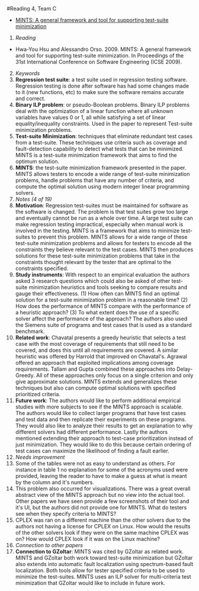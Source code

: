 #Reading 4, Team C
* [MINTS: A general framework and tool for supporting test-suite minimization](http://dl.acm.org/citation.cfm?id=1555056)

1. *Reading*
  + Hwa-You Hsu and Alessandro Orso. 2009. MINTS: A general framework and tool for supporting test-suite minimization. In Proceedings of the 31st International Conference on Software Engineering (ICSE 2009).
2. *Keywords*
  1. **Regression test suite**: a test suite used in regression testing software. Regression testing is done after software has had some changes made to it (new functions, etc) to make sure the software remains accurate and correct.
  2. **Binary ILP problem**: or pseudo-Boolean problems. Binary ILP problems deal with the optimization of a linear function where all unknown variables have values 0 or 1, all while satisfying a set of linear equality/inequality constraints. Used in the paper to represent Test-suite minimization problems.
  3. **Test-suite Minimization**: techniques that eliminate redundant test cases from a test-suite. These techniques use criteria such as coverage and fault-detection capability to detect what tests that can be minimized. MINTS is a test-suite minimization framework that aims to find the optimum solution.
  4. **MINTS**: the test-suite minimization framework presented in the paper. MINTS allows testers to encode a wide range of test-suite minimization problems, handle problems that have any number of criteria, and compute the optimal solution using modern integer linear programming solvers.
3. *Notes (4 of 19)*
  1. **Motivation**: Regression test-suites must be maintained for software as the software is changed. The problem is that test suites grow too large and eventually cannot be run as a whole over time. A large test suite can make regression testing impractical, especially when manual work is involved in the testing. MINTS is a framework that aims to minimize test-suites to prevent this problem. MINTS allows for a wide range of these test-suite minimization problems and allows for testers to encode all the constraints they believe relevant to the test cases. MINTS then produces solutions for these test-suite minimization problems that take in the constraints thought relevant by the tester that are optimal to the constraints specified.
  2. **Study instruments**: With respect to an empirical evaluation the authors asked 3 research questions which could also be asked of other test-suite minimization heuristics and tools seeking to compare results and gauge their effectiveness. (1) How often can MINTS find an optimal solution for a test-suite minimization problem in a reasonable time? (2) How does the performance of MINTS compare with the performance of a heuristic approach? (3) To what extent does the use of a specific solver affect the performance of the approach? The authors also used the Siemens suite of programs and test cases that is used as a standard benchmark.
  3. **Related work**: Chavatal presents a greedy heuristic that selects a test case with the most coverage of requirements that still need to be covered, and does this until all requirements are covered. A similar heuristic was offered by Harrold that improved on Chavatal's. Agrawal offered an approach that exploited implications among coverage requirements. Tallam and Gupta combined these approaches into Delay-Greedy. All of these approaches only focus on a single criterion and only give approximate solutions. MINTS extends and generalizes these techniques but also can compute optimal solutions with specified prioritized criteria.
  4. **Future work**: The authors would like to perform additional empirical studies with more subjects to see if the MINTS approach is scalable. The authors would like to collect larger programs that have test cases and test data and then replicate their experiments on these programs. They would also like to analyze their results to get an explanation to why different solvers had different performance. Lastly the authors mentioned extending their approach to test-case prioritization instead of just minimization. They would like to do this because certain ordering of test cases can maximize the likelihood of finding a fault earlier.
4. *Needs improvement*
  1. Some of the tables were not as easy to understand as others. For instance in table 1 no explanation for some of the acronyms used were provided, leaving the reader to have to make a guess at what is meant by the column and it's numbers.
  2. This problem also occurred for visualizations. There was a great overall abstract view of the MINTS approach but no view into the actual tool. Other papers we have seen provide a few screenshots of their tool and it's UI, but the authors did not provide one for MINTS. What do testers see when they specify criteria to MINTS?
  3. CPLEX was ran on a different machine than the other solvers due to the authors not having a license for CPLEX on Linux. How would the results of the other solvers look if they were on the same machine CPLEX was on? How would CPLEX look if it was on the Linux machine?
5. *Connection to other papers*
  1. **Connection to GZoltar**: MINTS was cited by GZoltar as related work. MINTS and GZoltar both work toward test-suite minimization but GZoltar also extends into automatic fault localization using spectrum-based fault localization. Both tools allow for tester specified criteria to be used to minimize the test-suites. MINTS uses an ILP solver for multi-criteria test minimization that GZoltar would like to include in future work.
